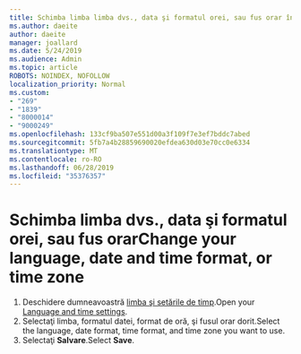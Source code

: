 ```yaml
---
title: Schimba limba limba dvs., data şi formatul orei, sau fus orar în Outlook.com
ms.author: daeite
author: daeite
manager: joallard
ms.date: 5/24/2019
ms.audience: Admin
ms.topic: article
ROBOTS: NOINDEX, NOFOLLOW
localization_priority: Normal
ms.custom:
- "269"
- "1839"
- "8000014"
- "9000249"
ms.openlocfilehash: 133cf9ba507e551d00a3f109f7e3ef7bddc7abed
ms.sourcegitcommit: 5fb7a4b28859690020efdea630d03e70cc0e6334
ms.translationtype: MT
ms.contentlocale: ro-RO
ms.lasthandoff: 06/28/2019
ms.locfileid: "35376357"
---
```

# <a name="change-your-language-date-and-time-format-or-time-zone"></a><span data-ttu-id="0589a-102">Schimba limba dvs., data şi formatul orei, sau fus orar</span><span class="sxs-lookup"><span data-stu-id="0589a-102">Change your language, date and time format, or time zone</span></span>

1. <span data-ttu-id="0589a-103">Deschidere dumneavoastră [limba şi setările de timp](https://go.microsoft.com/fwlink/?linkid=2085505).</span><span class="sxs-lookup"><span data-stu-id="0589a-103">Open your [Language and time settings](https://go.microsoft.com/fwlink/?linkid=2085505).</span></span>
1. <span data-ttu-id="0589a-104">Selectaţi limba, formatul datei, format de oră, şi fusul orar dorit.</span><span class="sxs-lookup"><span data-stu-id="0589a-104">Select the language, date format, time format, and time zone you want to use.</span></span>
1. <span data-ttu-id="0589a-105">Selectaţi **Salvare**.</span><span class="sxs-lookup"><span data-stu-id="0589a-105">Select **Save**.</span></span>